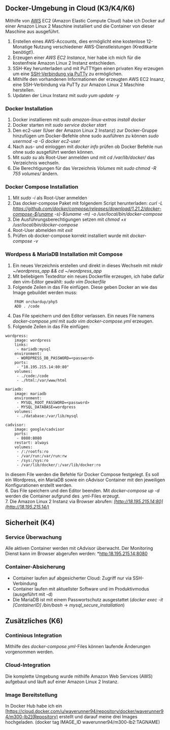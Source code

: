 ## Docker-Umgebung in Cloud (K3/K4/K6)  
Mithilfe von [AWS](https://aws.amazon.com/) EC2 (Amazon Elastic Compute Cloud) habe ich Docker auf einer Amazon Linux 2 Maschine installiert und die Container von dieser Maschine aus ausgeführt.  
1. Erstellen eines AWS-Accounts, dies ermöglicht eine kostenlose 12-Monatige Nutzung verschiedener AWS-Dienstleistungen (Kreditkarte benötigt!).  
2. Erzeugen einer *AWS EC2 Instance*, hier habe ich mich für die kostenfreie Amazon Linux 2 Instanz entschieden.  
3. SSH-Key herunterladen und mit PuTTYgen einen privaten Key erzeugen um eine [SSH-Verbindung via PuTTy](https://docs.aws.amazon.com/AWSEC2/latest/UserGuide/putty.html?icmpid=docs_ec2_console) zu ermöglichen.  
4. Mithilfe den vorhandenen Informationen der erzeugten AWS EC2 Insanz, eine SSH-Verbindung via PuTTy zur Amazon Linux 2 Maschine herstellen.  
5. Updaten der Linux Instanz mit *sudo yum update -y*  

### Docker Installation  
1. Docker installieren mit *sudo amazon-linux-extras install docker*
2. Docker starten mit *sudo service docker start*  
3. Den ec2-user (User der Amazon Linux 2 Instanz) zur Docker-Gruppe hinzufügen um Docker-Befehle ohne sudo ausführen zu können *sudo usermod -a -G docker ec2-user*  
4.  Nach aus- und einloggen mit *docker info* prüfen ob Docker Befehle nun ohne sudo ausgeführt werden können.    
5.  Mit *sudo su* als Root-User anmelden und mit *cd /var/lib/docker/* das Verzeichnis wechseln.  
6.  Die Berechtigungen für das Verzeichnis *Volumes* mit *sudo chmod -R 755 volumes/* ändern.  

### Docker Compose Installation  
1. Mit *sudo -i* als Root-User anmelden  
2. Das docker-compose Paket mit folgendem Script herunterladen: *curl -L https://github.com/docker/compose/releases/download/1.21.2/docker-compose-$(uname -s)-$(uname -m) -o /usr/local/bin/docker-compose*  
3. Die Ausführungsberechtigungen setzen mit *chmod +x /usr/local/bin/docker-compose*  
4. Root-User abmelden mit *exit*  
5. Prüfen ob docker-compose korrekt installiert wurde mit *docker-compose -v*  

### Wordpess & MariaDB Installation mit Compose  
1. Ein neues Verzeichnis erstellen und direkt in dieses Wechseln mit *mkdir ~/wordpress_app && cd ~/wordpress_app*  
2. Mit beliebigem Texteditor ein neues Dockerfile erzeugen, ich habe dafür den vim-Editor gewählt: *sudo vim Dockerfile*  
3. Folgende Zeilen in das File einfügen. Diese geben Docker an wie das Image gebuildet werden muss:  
```
    FROM orchardup/php5  
    ADD . /code  
```
4. Das File speichern und den Editor verlassen. Ein neues File namens *docker-compose.yml* mit *sudo vim docker-compose.yml* erzeugen.  
5. Folgende Zeilen in das File einfügen:
```
wordpress:
    image: wordpress
    links:
     - mariadb:mysql
    environment:
     - WORDPRESS_DB_PASSWORD=<password>
    ports:
     - "18.195.215.14:80:80"
    volumes:
     - ./code:/code
     - ./html:/var/www/html  
     
mariadb:
    image: mariadb
    environment:
     - MYSQL_ROOT_PASSWORD=<password>
     - MYSQL_DATABASE=wordpress
    volumes:
     - ./database:/var/lib/mysql  

cadvisor:
    image: google/cadvisor
    ports:
     - 8080:8080
    restart: always
    volumes:
     - /:/rootfs:ro
     - /var/run:/var/run:rw
     - /sys:/sys:ro
     - /var/lib/docker/:/var/lib/docker:ro
``` 
In diesem File werden die Befehle für Docker Compose festgelegt. Es soll ein Wordpress, ein MariaDB sowie ein cAdvisor Container mit den jeweiligen Konfigurationen erstellt werden.  
6. Das File speichern und den Editor beenden. Mit *docker-compose up -d* werden die Container aufgrund des .yml-Files erzeugt.  
7. Die Amazon Linux 2 Instanz via Browser abrufen: *[http://18.195.215.14:80](http://18.195.215.14/)*  

## Sicherheit (K4)
### Service Überwachung
Alle aktiven Container werden mit cAdvisor überwacht. Der Monitoring Dienst kann im Browser abgerufen werden: *[http:18.195.215.14:8080](http://18.195.215.14:8080)  

### Container-Absicherung
- Container laufen auf abgesicherter Cloud: Zugriff nur via SSH-Verbindung  
- Container laufen mit aktuellster Software und im Produktivmodus (ausgeführt mit -d)  
- Die MariaDB ist mit einem Passwortschutz ausgestattet (*docker exec -it [ContainerID] /bin/bash* -> *mysql_secure_installation*)

## Zusätzliches (K6)
### Continious Integration
Mithilfe des *docker-compose.yml*-Files können laufende Änderungen vorgenommen werden.  

### Cloud-Integration
Die komplette Umgebung wurde mithilfe Amazon Web Services (AWS) aufgebaut und läuft auf einer Amazon Linux 2 Instanz.  

### Image Bereitstellung
In Docker Hub habe ich ein [https://cloud.docker.com/u/waverunner94/repository/docker/waverunner94/m300-lb2](Repository) erstellt und darauf meine drei Images hochgeladen. (docker tag IMAGE_ID waverunner94/m300-lb2:TAGNAME)